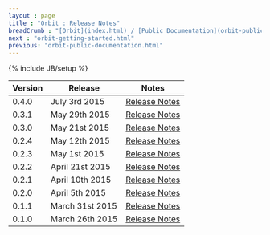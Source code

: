 ```yaml
---
layout : page
title : "Orbit : Release Notes"
breadCrumb : "[Orbit](index.html) / [Public Documentation](orbit-public-documentation.html)"
next : "orbit-getting-started.html"
previous: "orbit-public-documentation.html"
---
```

{% include JB/setup %}

| Version | Release | Notes |
|---------|---------|-------|
| 0.4.0 | July 3rd 2015 | [Release Notes](https://github.com/electronicarts/orbit/releases/tag/v0.4.0) |
| 0.3.1 | May 29th 2015 | [Release Notes](https://github.com/electronicarts/orbit/releases/tag/v0.3.1) |
| 0.3.0 | May 21st 2015 | [Release Notes](https://github.com/electronicarts/orbit/releases/tag/v0.3.0) |
| 0.2.4 | May 12th 2015 | [Release Notes](https://github.com/electronicarts/orbit/releases/tag/v0.2.4) |
| 0.2.3 | May 1st 2015 | [Release Notes](https://github.com/electronicarts/orbit/releases/tag/v0.2.3) |
| 0.2.2 | April 21st 2015 | [Release Notes](https://github.com/electronicarts/orbit/releases/tag/v0.2.2) |
| 0.2.1 | April 10th 2015 | [Release Notes](https://github.com/electronicarts/orbit/releases/tag/v0.2.1) |
| 0.2.0 | April 5th 2015 | [Release Notes](https://github.com/electronicarts/orbit/releases/tag/v0.2.0) |
| 0.1.1 | March 31st 2015 | [Release Notes](https://github.com/electronicarts/orbit/releases/tag/v0.1.1) |
| 0.1.0 | March 26th 2015 | [Release Notes](https://github.com/electronicarts/orbit/releases/tag/v0.1.0) |

